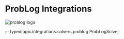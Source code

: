 # ProbLog Integrations

![problog logo](https://avatars.githubusercontent.com/u/2598157)

::: typedlogic.integrations.solvers.problog.ProbLogSolver


